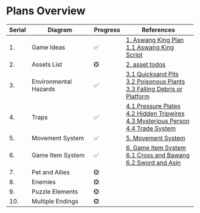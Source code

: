 # Plans Overview

| Serial | Diagram               | Progress | References                                                   |
| ------ | --------------------- | -------- | ------------------------------------------------------------ |
| 1.     | Game Ideas            | ✅        | [1. Aswang King Plan](1.-Aswang-King-Plan.pdf)<br>[1.1 Aswang King Script](1.1-Aswang-King-Script.pdf) |
| 2.     | Assets List           | ❎        | [2. asset todos](2.-asset-todos.md)                          |
| 3.     | Environmental Hazards | ✅        | [3.1 Quicksand Pits](3.1-Quicksand-Pits.png)<br>[3.2 Poisonous Plants](3.2-Poisonous-Plants.png)<br>[3.3 Falling Debris or Platform](3.3-Falling-Debris-or-Platform.png) |
| 4.     | Traps                 | ✅        | [4.1 Pressure Plates](4.1-Pressure-Plates.png)<br>[4.2 Hidden Tripwires](4.2-Hidden-Tripwires.png)<br>[4.3 Mysterious Person](4.3-Mysterious-Person.png)<br>[4.4 Trade System](4.4-Trade-System.png) |
| 5.     | Movement System       | ✅        | [5. Movement System](5.-Movement-System.png)                 |
| 6.     | Game Item System      | ✅        | [6. Game Item System](6.-Game-Item-System.png)<br>[6.1 Cross and Bawang](6.1-Cross-and-Bawang.png)<br>[6.2 Sword and Asin](6.2-Sword-and-Asin.png) |
| 7.     | Pet and Allies        | ❎        |                                                              |
| 8.     | Enemies               | ❎        |                                                              |
| 9.     | Puzzle Elements       | ❎        |                                                              |
| 10.    | Multiple Endings      | ❎        |                                                              |

